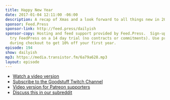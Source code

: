 ```yaml
---
title: Happy New Year
date: 2017-01-04 12:11:00 -06:00
description: A recap of Xmas and a look forward to all things new in 2017.
sponsor: Feed.Press
sponsor-link: http://feed.press/dailyish
sponsor-copy: Hosting and feed support provided by Feed.Press.  Sign-up today and
  try FeedPress on a 14 day trial (no contracts or commitments). Use promo code "dailyish"
  during checkout to get 10% off your first year.
episode: 194
show: dailyish
mp3: https://media.transistor.fm/6a79a628.mp3
layout: episode
---
```


* [Watch a video version](https://www.twitch.tv/gsfm/v/112115222)
* [Subscribe to the Goodstuff Twitch Channel](https://www.twitch.tv/gsfm)
* [Video version for Patreon supporters](https://www.patreon.com/posts/daily-ish-194-7670300)
* [Discuss this in our subreddit](https://www.reddit.com/r/Goodstuff_fm/comments/5m3krn/dailyish_194_happy_new_year/)
